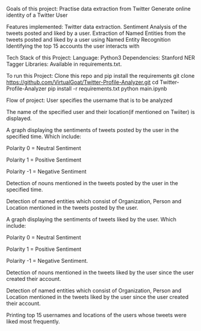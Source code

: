 Goals of this project:
Practise data extraction from Twitter
Generate online identity of a Twitter User

Features implemented:
Twitter data extraction.
Sentiment Analysis of the tweets posted and liked by a user.
Extraction of Named Entities from the tweets posted and liked by a user using Named Entity Recognition
Identifying the top 15 accounts the user interacts with

Tech Stack of this Project:
Language: Python3
Dependencies: Stanford NER Tagger
Libraries: Available in requirements.txt.

To run this Project:
Clone this repo and pip install the requirements
git clone https://github.com/VirtualGoat/Twitter-Profile-Analyzer.git
cd Twitter-Profile-Analyzer
pip install -r requirements.txt
python main.ipynb

Flow of project:
User specifies the username that is to be analyzed

The name of the specified user and their location(if mentioned on Twiiter) is displayed.

A graph displaying the sentiments of tweets posted by the user in the specified time. Which include:

Polarity 0 = Neutral Sentiment

Polarity 1 = Positive Sentiment

Polarity -1 = Negative Sentiment

Detection of nouns mentioned in the tweets posted by the user in the specified time.

Detection of named entities which consist of Organization, Person and Location mentioned in the tweets posted by the user.

A graph displaying the sentiments of tweets liked by the user. Which include:

Polarity 0 = Neutral Sentiment

Polarity 1 = Positive Sentiment

Polarity -1 = Negative Sentiment.

Detection of nouns mentioned in the tweets liked by the user since the user created their account.

Detection of named entities which consist of Organization, Person and Location mentioned in the tweets liked by the user since the user created their account.

Printing top 15 usernames and locations of the users whose tweets were liked most frequently.
